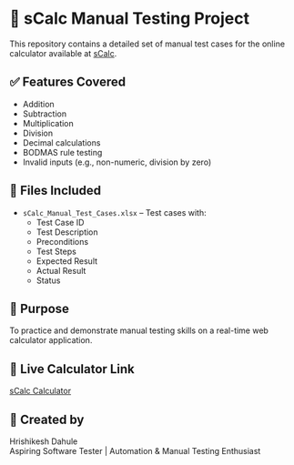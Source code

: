 # 🧮 sCalc Manual Testing Project

This repository contains a detailed set of manual test cases for the online calculator available at [sCalc](https://dunizb.github.io/sCalc/).

## ✅ Features Covered
- Addition
- Subtraction
- Multiplication
- Division
- Decimal calculations
- BODMAS rule testing
- Invalid inputs (e.g., non-numeric, division by zero)

## 📂 Files Included
- `sCalc_Manual_Test_Cases.xlsx` – Test cases with:
  - Test Case ID
  - Test Description
  - Preconditions
  - Test Steps
  - Expected Result
  - Actual Result 
  - Status 

## 📌 Purpose
To practice and demonstrate manual testing skills on a real-time web calculator application.

## 🔗 Live Calculator Link
[sCalc Calculator](https://dunizb.github.io/sCalc/)

## 👤 Created by
Hrishikesh Dahule  
Aspiring Software Tester | Automation & Manual Testing Enthusiast
